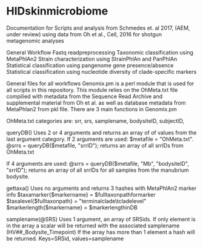 # HIDskinmicrobiome
Documentation for Scripts and analysis from Schmedes et. al 2017, (AEM, under review)
using data from Oh et al., Cell, 2016 for shotgun metagenomic analyses

General Workflow
Fastq readpreprocessing
Taxonomic classification using MetaPhlAn2
Strain characterization using StrainPhlAn and PanPhlAn
Statistical classification using pangenome gene presence/absence
Statistical classification using nucleotide diversity of clade-specific markers

General files for all workflows
Genomix.pm is a perl module that is used for all scripts in this repository. This module relies on the OhMeta.txt file
compilied with metadata from the Sequence Read Archive and supplemental material from Oh et al. as well as
database metadata from MetaPhlan2 from pkl file. There are 3 main functions in Genomix.pm

OhMeta.txt categories are: srr, srs, samplename, bodysiteID, subjectID, 

queryDB()
Uses 2 or 4 arguments and returns an array of of values from the last argument category.
If 2 arguments are used: $metafile = "OhMeta.txt".
@srrs = queryDB($metafile, "srrID"); returns an array of all srrIDs from OhMeta.txt

If 4 arguments are used:
@srrs = queryDB($metafile, "Mb", "bodysiteID", "srrID"); returns an array of all srrIDs for all samples from the manubrium bodysite.


gettaxa()
Uses no arguments and returns 3 hashes with MetaPhlAn2 marker info
$taxamarker{$markername} = $fulltaxonpathformarker
$taxalevel{$fulltaxonpath} = "terminalclade\tcladelevel"
$markerlength{$markername} = $markerlengthinDB

samplename(@SRS)
Uses 1 argument, an array of SRSids. If only element is in the array a scalar will be returned with the associated samplename (HV##_Bodysite_Timepoint)
If the array has more than 1 element a hash will be returned. Keys=SRSid, values=samplename

